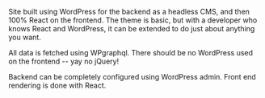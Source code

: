 Site built using WordPress for the backend as a headless CMS, and then 100% React on the frontend. The theme is basic, but with a developer who knows React and WordPress, it can be extended to do just about anything you want. 

All data is fetched using WPgraphql. There should be no WordPress used on the frontend -- yay no jQuery!

Backend can be completely configured using WordPress admin. Front end rendering is done with React. 

